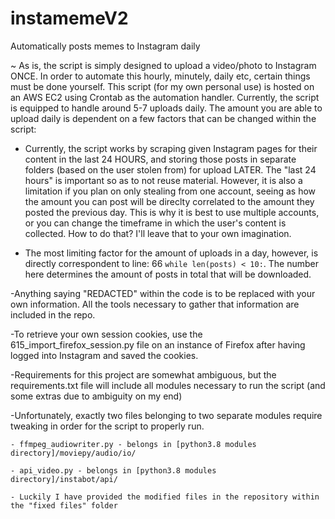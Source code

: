 # instamemeV2
Automatically posts memes to Instagram daily

~ As is, the script is simply designed to upload a video/photo to Instagram ONCE. In order to automate this hourly, minutely, daily etc, certain things must be done yourself. This script (for my own personal use) is hosted on an AWS EC2 using Crontab as the automation handler. Currently, the script is equipped to handle around 5-7 uploads daily. The amount you are able to upload daily is dependent on a few factors that can be changed within the script:

  - Currently, the script works by scraping given Instagram pages for their content in the last 24 HOURS, and storing those posts in separate folders (based on the user stolen from) for upload LATER. The "last 24 hours" is important so as to not reuse material. However, it is also a limitation if you plan on only stealing from one account, seeing as how the amount you can post will be direclty correlated to the amount they posted the previous day. This is why it is best to use multiple accounts, or you can change the timeframe in which the user's  content is collected. How to do that? I'll leave that to your own imagination.
  
  - The most limiting factor for the amount of uploads in a day, however, is directly correspondent to line: 66 `while len(posts) < 10:`. The number here determines the amount of posts in total that will be downloaded.

-Anything saying "REDACTED" within the code is to be replaced with your own information. All the tools necessary to gather that information are included in the repo.

  -To retrieve your own session cookies, use the 615_import_firefox_session.py file on an instance of Firefox after having logged into Instagram and saved the cookies.
  
-Requirements for this project are somewhat ambiguous, but the requirements.txt file will include all modules necessary to run the script (and some extras due to ambiguity on my end)

  -Unfortunately, exactly two files belonging to two separate modules require tweaking in order for the script to properly run.
  
    - ffmpeg_audiowriter.py - belongs in [python3.8 modules directory]/moviepy/audio/io/
    
    - api_video.py - belongs in [python3.8 modules directory]/instabot/api/ 
    
    - Luckily I have provided the modified files in the repository within the "fixed files" folder
   
